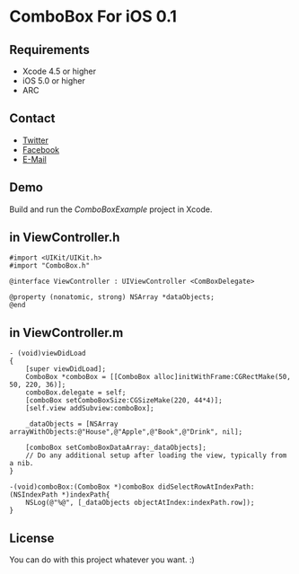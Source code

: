 ComboBox For iOS 0.1
==============

Requirements
--------------
- Xcode 4.5 or higher
- iOS 5.0 or higher
- ARC

Contact
--------------
- [Twitter](https://twitter.com/rocxteady2)
- [Facebook](https://www.facebook.com/rocxteady)
- [E-Mail](mailto:ulas.sancak@hotmail.com.tr)

Demo
--------------

Build and run the *ComboBoxExample* project in Xcode.

in ViewController.h
--------------

    #import <UIKit/UIKit.h>
    #import "ComboBox.h"

    @interface ViewController : UIViewController <ComBoxDelegate>

    @property (nonatomic, strong) NSArray *dataObjects;
    @end
    
in ViewController.m
--------------
    
    - (void)viewDidLoad
    {
        [super viewDidLoad];
        ComboBox *comboBox = [[ComboBox alloc]initWithFrame:CGRectMake(50, 50, 220, 36)];
        comboBox.delegate = self;
        [comboBox setComboBoxSize:CGSizeMake(220, 44*4)];
        [self.view addSubview:comboBox];
    
        _dataObjects = [NSArray arrayWithObjects:@"House",@"Apple",@"Book",@"Drink", nil];
    
        [comboBox setComboBoxDataArray:_dataObjects];
    	// Do any additional setup after loading the view, typically from a nib.
    }

    -(void)comboBox:(ComboBox *)comboBox didSelectRowAtIndexPath:(NSIndexPath *)indexPath{
        NSLog(@"%@", [_dataObjects objectAtIndex:indexPath.row]);
    }

License
--------------
You can do with this project whatever you want. :)